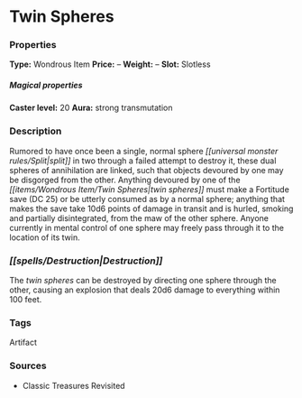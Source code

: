 ﻿---
Title: "Twin Spheres"
Type: "Wondrous Item"
Price: "–"
Weight: "–"
Slot: "Slotless"
Caster level: "20"
Aura: "strong transmutation"
Description: |
  "Rumored to have once been a single, normal sphere split in two through a failed attempt to destroy it, these dual _spheres of annihilation_ are linked, such that objects devoured by one may be disgorged from the other. Anything devoured by one of the _twin spheres_ must make a Fortitude save (DC 25) or be utterly consumed as by a normal sphere; anything that makes the save take 10d6 points of damage in transit and is hurled, smoking and partially disintegrated, from the maw of the other sphere. Anyone currently in mental control of one sphere may freely pass through it to the location of its twin."
Destruction: |
  "The _twin spheres_ can be destroyed by directing one sphere through the other, causing an explosion that deals 20d6 damage to everything within 100 feet."
Sources: "['Classic Treasures Revisited']"
---

# Twin Spheres

### Properties

**Type:** Wondrous Item **Price:** – **Weight:** – **Slot:** Slotless

##### Magical properties

**Caster level:** 20 **Aura:** strong transmutation

### Description

Rumored to have once been a single, normal sphere _[[universal monster rules/Split|split]]_ in two through a failed attempt to destroy it, these dual spheres of annihilation are linked, such that objects devoured by one may be disgorged from the other. Anything devoured by one of the _[[items/Wondrous Item/Twin Spheres|twin spheres]]_ must make a Fortitude save (DC 25) or be utterly consumed as by a normal sphere; anything that makes the save take 10d6 points of damage in transit and is hurled, smoking and partially disintegrated, from the maw of the other sphere. Anyone currently in mental control of one sphere may freely pass through it to the location of its twin.

### _[[spells/Destruction|Destruction]]_

The _twin spheres_ can be destroyed by directing one sphere through the other, causing an explosion that deals 20d6 damage to everything within 100 feet.

### Tags

Artifact

### Sources

* Classic Treasures Revisited